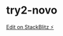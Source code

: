 # try2-novo

[Edit on StackBlitz ⚡️](https://stackblitz.com/edit/ionic-5-angular-10-start-template-pfex8t)